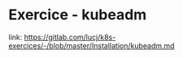 # Exercice - kubeadm 

link: https://gitlab.com/lucj/k8s-exercices/-/blob/master/Installation/kubeadm.md